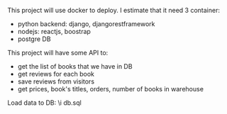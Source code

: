 This project will use docker to deploy. I estimate that it need 3 container:
- python backend: django, djangorestframework
- nodejs: reactjs, boostrap
- postgre DB 

This project will have some API to:
- get the list of books that we have in DB
- get reviews for each book
- save reviews from visitors
- get prices, book's titles, orders, number of books in warehouse

Load data to DB: \i db.sql 